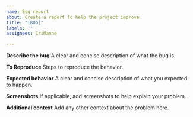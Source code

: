 ```yaml
---
name: Bug report
about: Create a report to help the project improve
title: "[BUG]"
labels: ''
assignees: CriManne

---
```


**Describe the bug**
A clear and concise description of what the bug is.

**To Reproduce**
Steps to reproduce the behavior.

**Expected behavior**
A clear and concise description of what you expected to happen.

**Screenshots**
If applicable, add screenshots to help explain your problem.

**Additional context**
Add any other context about the problem here.
